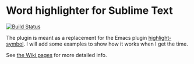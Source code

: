 # Word highlighter for Sublime Text
[![Build Status](https://travis-ci.org/emanuelen5/Word-highlighter.svg?branch=travis-ci-integration)](https://travis-ci.org/emanuelen5/Word-highlighter)

The plugin is meant as a replacement for the Emacs plugin [highlight-symbol](http://nschum.de/src/emacs/highlight-symbol/). I will add some examples to show how it works when I get the time.

See [the Wiki pages](https://github.com/emanuelen5/Word-highlighter/wiki/Development-process) for more detailed info.
